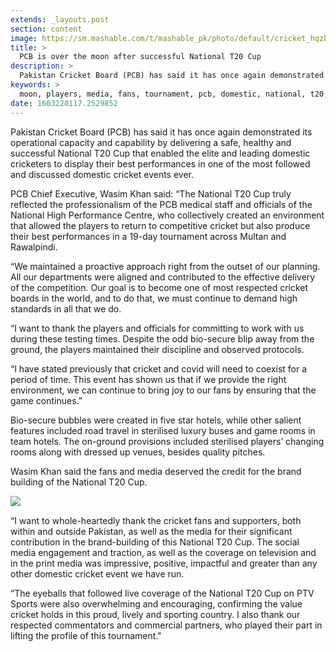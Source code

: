 ```yaml
--- 
extends: _layouts.post 
section: content 
image: https://sm.mashable.com/t/mashable_pk/photo/default/cricket_hqzb.1200.jpg 
title: > 
  PCB is over the moon after successful National T20 Cup 
description: > 
  Pakistan Cricket Board (PCB) has said it has once again demonstrated its operational capacity and capability by delivering a safe, healthy and successful National T20 Cup that enabled the elite and leading domestic cricketers to display their best performances in one of the most followed and discussed domestic cricket events ever.PCB Chief Executive, Wasim Khan said: “The National T20 Cup truly reflected the professionalism of the PCB medical staff and officials of the National High Performance Centre, who collectively created an environment that allowed the players to return to competitive cricket but also produce their best performances in a 19-day tournament across Multan and Rawalpindi.Wasim Khan said the fans and media deserved the credit for the brand building of the National T20 Cup.“I want to whole-heartedly thank the cricket fans and supporters, both within and outside Pakistan, as well as the media for their significant contribution in the brand-building of this National T20 Cup.“The eyeballs that followed live coverage of the National T20 Cup on PTV Sports were also overwhelming and encouraging, confirming the value cricket holds in this proud, lively and sporting country. 
keywords: > 
  moon, players, media, fans, tournament, pcb, domestic, national, t20, successful, cup, cricket, thank 
date: 1603220117.2529852 
--- 
```

<div><p>Pakistan Cricket Board (PCB) has said it has once again demonstrated its operational capacity and capability by delivering a safe, healthy and successful National T20 Cup that enabled the elite and leading domestic cricketers to display their best performances in one of the most followed and discussed domestic cricket events ever.</p>

<p> </p>

 

<p> </p>

<p>PCB Chief Executive, Wasim Khan said: &#8220;The National T20 Cup truly reflected the professionalism of the PCB medical staff and officials of the National High Performance Centre, who collectively created an environment that allowed the players to return to competitive cricket but also produce their best performances in a 19-day tournament across Multan and Rawalpindi.</p>

<p>&#8220;We maintained a proactive approach right from the outset of our planning. All our departments were aligned and contributed to the effective delivery of the competition. Our goal is to become one of most respected cricket boards in the world, and to do that, we must continue to demand high standards in all that we do.</p>

<p>&#8220;I want to thank the players and officials for committing to work with us during these testing times. Despite the odd bio-secure blip away from the ground, the players maintained their discipline and observed protocols.</p>

<p>&#8220;I have stated previously that cricket and covid will need to coexist for a period of time. This event has shown us that if we provide the right environment, we can continue to bring joy to our fans by ensuring that the game continues.&#8221;</p>

<p>Bio-secure bubbles were created in five star hotels, while other salient features included road travel in sterilised luxury buses and game rooms in team hotels. The on-ground provisions included sterilised players&#8217; changing rooms along with dressed up venues, besides quality pitches.</p>

<p>Wasim Khan said the fans and media deserved the credit for the brand building of the National T20 Cup.</p>

<img alt="&#160;" class="image photo" src="https://sm.mashable.com/mashable_pk/photo/default/cricket_a4d8.jpg">

<p>&#8220;I want to whole-heartedly thank the cricket fans and supporters, both within and outside Pakistan, as well as the media for their significant contribution in the brand-building of this National T20 Cup. The social media engagement and traction, as well as the coverage on television and in the print media was impressive, positive, impactful and greater than any other domestic cricket event we have run.</p>

<p>&#8220;The eyeballs that followed live coverage of the National T20 Cup on PTV Sports were also overwhelming and encouraging, confirming the value cricket holds in this proud, lively and sporting country. I also thank our respected commentators and commercial partners, who played their part in lifting the profile of this tournament."</p>
  
  </div>